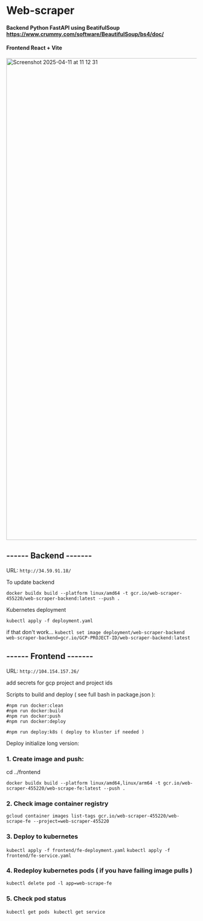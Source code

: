 # Web-scraper 
####  Backend Python FastAPI using BeatifulSoup https://www.crummy.com/software/BeautifulSoup/bs4/doc/ 
####  Frontend React + Vite  

<img width="1274" alt="Screenshot 2025-04-11 at 11 12 31" src="https://github.com/user-attachments/assets/c8a3ecb6-c544-42ff-b90a-de4313d9a89f" />




## ------ Backend ------- 

URL: ```http://34.59.91.18/```


To update backend

```docker buildx build --platform linux/amd64 -t gcr.io/web-scraper-455220/web-scraper-backend:latest --push .```

Kubernetes deployment

```kubectl apply -f deployment.yaml ```

if that don't work...
```kubectl set image deployment/web-scraper-backend web-scraper-backend=gcr.io/GCP-PROJECT-ID/web-scraper-backend:latest```

## ------ Frontend ------- 
URL: ```http://104.154.157.26/```


add secrets for gcp project and project ids

Scripts to build and deploy ( see full bash in package.json ):
```
#npm run docker:clean 
#npm run docker:build
#npm run docker:push  
#npm run docker:deploy

#npm run deploy:k8s ( deploy to kluster if needed )
```


Deploy initialize long version: 

### 1. Create image and push:
cd ../frontend
```
docker buildx build --platform linux/amd64,linux/arm64 -t gcr.io/web-scraper-455220/web-scrape-fe:latest --push .
```
### 2. Check image container registry
```gcloud container images list-tags gcr.io/web-scraper-455220/web-scrape-fe --project=web-scraper-455220```
### 3. Deploy to kubernetes
```kubectl apply -f frontend/fe-deployment.yaml```
```kubectl apply -f frontend/fe-service.yaml```

### 4. Redeploy kubernetes pods ( if you have failing image pulls ) 
```kubectl delete pod -l app=web-scrape-fe```
### 5. Check pod status
```kubectl get pods ```
```kubectl get service ```




